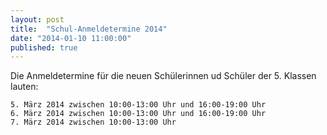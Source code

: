 ```yaml
---
layout: post
title:  "Schul-Anmeldetermine 2014"
date: "2014-01-10 11:00:00"
published: true
---
```


Die Anmeldetermine für die neuen Schülerinnen ud Schüler der 5. Klassen lauten:

	5. März 2014 zwischen 10:00-13:00 Uhr und 16:00-19:00 Uhr
	6. März 2014 zwischen 10:00-13:00 Uhr und 16:00-19:00 Uhr
	7. März 2014 zwischen 10:00-13:00 Uhr 
